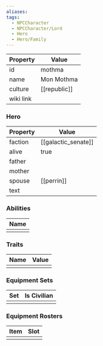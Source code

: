 ```yaml
---
aliases: 
tags:
  - NPCCharacter
  - NPCCharacter/Lord
  - Hero
  - Hero/Family
---
```


| Property  | Value                 |
| :-------- | --------------------- |
| id        | mothma                |
| name      | Mon Mothma            |
| culture   | [[republic]] |
| wiki link |                       |
### Hero
| Property | Value               |
| -------- | ------------------- |
| faction  | [[galactic_senate]] |
| alive    | true                |
| father   |                     |
| mother   |                     |
| spouse   | [[perrin]]          |
| text     |                     |

### Abilities
| Name |
| :--: |
|      |

### Traits
| Name | Value |
| ---- | ----- |
|      |       |

### Equipment Sets
| Set | Is Civilian |
| --- | ----------- |
|     |             |

### Equipment Rosters
| Item | Slot |
| ---- | ---- |
|      |      |
